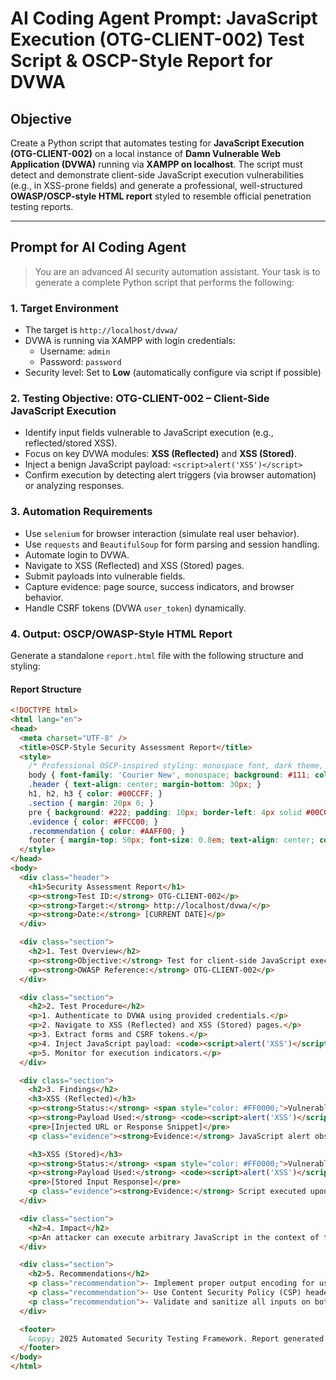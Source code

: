 # AI Coding Agent Prompt: JavaScript Execution (OTG-CLIENT-002) Test Script & OSCP-Style Report for DVWA

## Objective

Create a Python script that automates testing for **JavaScript Execution (OTG-CLIENT-002)** on a local instance of **Damn Vulnerable Web Application (DVWA)** running via **XAMPP on localhost**. The script must detect and demonstrate client-side JavaScript execution vulnerabilities (e.g., in XSS-prone fields) and generate a professional, well-structured **OWASP/OSCP-style HTML report** styled to resemble official penetration testing reports.

---

## Prompt for AI Coding Agent

> You are an advanced AI security automation assistant. Your task is to generate a complete Python script that performs the following:

### 1. **Target Environment**
- The target is `http://localhost/dvwa/`
- DVWA is running via XAMPP with login credentials:
  - Username: `admin`
  - Password: `password`
- Security level: Set to **Low** (automatically configure via script if possible)

### 2. **Testing Objective: OTG-CLIENT-002 – Client-Side JavaScript Execution**
- Identify input fields vulnerable to JavaScript execution (e.g., reflected/stored XSS).
- Focus on key DVWA modules: **XSS (Reflected)** and **XSS (Stored)**.
- Inject a benign JavaScript payload: `<script>alert('XSS')</script>`
- Confirm execution by detecting alert triggers (via browser automation) or analyzing responses.

### 3. **Automation Requirements**
- Use `selenium` for browser interaction (simulate real user behavior).
- Use `requests` and `BeautifulSoup` for form parsing and session handling.
- Automate login to DVWA.
- Navigate to XSS (Reflected) and XSS (Stored) pages.
- Submit payloads into vulnerable fields.
- Capture evidence: page source, success indicators, and browser behavior.
- Handle CSRF tokens (DVWA `user_token`) dynamically.

### 4. **Output: OSCP/OWASP-Style HTML Report**
Generate a standalone `report.html` file with the following structure and styling:

#### Report Structure
```html
<!DOCTYPE html>
<html lang="en">
<head>
  <meta charset="UTF-8" />
  <title>OSCP-Style Security Assessment Report</title>
  <style>
    /* Professional OSCP-inspired styling: monospace font, dark theme, clear sections */
    body { font-family: 'Courier New', monospace; background: #111; color: #00FF00; padding: 20px; }
    .header { text-align: center; margin-bottom: 30px; }
    h1, h2, h3 { color: #00CCFF; }
    .section { margin: 20px 0; }
    pre { background: #222; padding: 10px; border-left: 4px solid #00CCFF; overflow-x: auto; }
    .evidence { color: #FFCC00; }
    .recommendation { color: #AAFF00; }
    footer { margin-top: 50px; font-size: 0.8em; text-align: center; color: #666; }
  </style>
</head>
<body>
  <div class="header">
    <h1>Security Assessment Report</h1>
    <p><strong>Test ID:</strong> OTG-CLIENT-002</p>
    <p><strong>Target:</strong> http://localhost/dvwa/</p>
    <p><strong>Date:</strong> [CURRENT DATE]</p>
  </div>

  <div class="section">
    <h2>1. Test Overview</h2>
    <p><strong>Objective:</strong> Test for client-side JavaScript execution vulnerabilities (e.g., XSS).</p>
    <p><strong>OWASP Reference:</strong> OTG-CLIENT-002</p>
  </div>

  <div class="section">
    <h2>2. Test Procedure</h2>
    <p>1. Authenticate to DVWA using provided credentials.</p>
    <p>2. Navigate to XSS (Reflected) and XSS (Stored) pages.</p>
    <p>3. Extract forms and CSRF tokens.</p>
    <p>4. Inject JavaScript payload: <code><script>alert('XSS')</script></code></p>
    <p>5. Monitor for execution indicators.</p>
  </div>

  <div class="section">
    <h2>3. Findings</h2>
    <h3>XSS (Reflected)</h3>
    <p><strong>Status:</strong> <span style="color: #FF0000;">Vulnerable</span></p>
    <p><strong>Payload Used:</strong> <code><script>alert('XSS')</script></code></p>
    <pre>[Injected URL or Response Snippet]</pre>
    <p class="evidence"><strong>Evidence:</strong> JavaScript alert observed during automation.</p>

    <h3>XSS (Stored)</h3>
    <p><strong>Status:</strong> <span style="color: #FF0000;">Vulnerable</span></p>
    <p><strong>Payload Used:</strong> <code><script>alert('XSS')</script></code></p>
    <pre>[Stored Input Response]</pre>
    <p class="evidence"><strong>Evidence:</strong> Script executed upon page reload.</p>
  </div>

  <div class="section">
    <h2>4. Impact</h2>
    <p>An attacker can execute arbitrary JavaScript in the context of the victim's session, leading to session hijacking, defacement, or malware delivery.</p>
  </div>

  <div class="section">
    <h2>5. Recommendations</h2>
    <p class="recommendation">- Implement proper output encoding for user-supplied data.</p>
    <p class="recommendation">- Use Content Security Policy (CSP) headers.</p>
    <p class="recommendation">- Validate and sanitize all inputs on both client and server sides.</p>
  </div>

  <footer>
    &copy; 2025 Automated Security Testing Framework. Report generated by AI Agent.
  </footer>
</body>
</html>